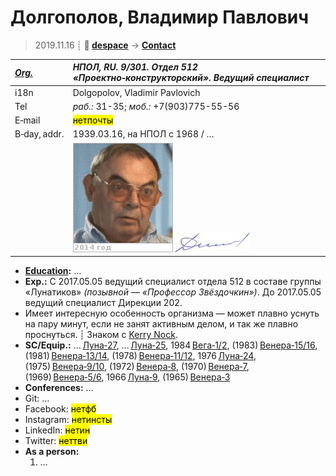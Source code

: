 # Долгополов, Владимир Павлович
> 2019.11.16 ┊ **🚀 [despace](index.md)** → **[Contact](contact.md)**

|*[Org.](contact.md)*|*НПОЛ, RU. 9/301. Отдел 512 «Проектно‑конструкторский». Ведущий специалист*|
|:--|:--|
|i18n| Dolgopolov, Vladimir Pavlovich |
|Tel| *раб.:* 31-35; *моб.:* +7(903)775-55-56 |
|E‑mail| <mark>нетпочты</mark> |
|B‑day, addr.| 1939.03.16, на НПОЛ с 1968 / … |
|| ![](f/contact/d/dolgopolov_001_animated.gif) [![](f/contact/d/dolgopolov_001_sign_thumb.jpg)](f/contact/d/dolgopolov_001_sign.png) |

   - **[Education](edu.md):** …
   - **Exp.:** С 2017.05.05 ведущий специалист отдела 512 в составе группы «Лунатиков» *(позывной — «Профессор Звёздочкин»)*. До 2017.05.05 ведущий специалист Дирекции 202.
   - Имеет интересную особенность организма — может плавно уснуть на пару минут, если не занят активным делом, и так же плавно проснуться. ┊ Знаком с [Kerry Nock](02_nock_001.md).
   - **SC/Equip.:** … [Луна‑27](луна_27.md), … [Луна‑25](луна_25.md), 1984 [Вега‑1/2](vega_1_2.md), (1983) [Венера‑15/16](venera_15_16.md), (1981) [Венера‑13/14](venera_13_14.md), (1978) [Венера‑11/12](venera_11_12.md), 1976 [Луна‑24](луна_24.md), (1975) [Венера‑9/10](venera_9_10.md), (1972) [Венера‑8](venera_8.md), (1970) [Венера‑7](venera_7.md), (1969) [Венера‑5/6](venera_5_6.md), 1966 [Луна‑9](луна_9.md), (1965) [Венера‑3](venera_2_3.md)
   - **Conferences:** …
   - Git: …
   - Facebook: <mark>нетфб</mark>
   - Instagram: <mark>нетинсты</mark>
   - LinkedIn: <mark>нетин</mark>
   - Twitter: <mark>неттви</mark>
   - **As a person:**
      1. …
